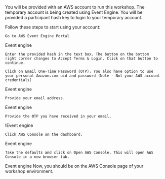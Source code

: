 You will be provided with an AWS account to run this workshop. The temporary account is being created using Event Engine. You will be provided a participant hash key to login to your temporary account.

Follow these steps to start using your account:

    Go to AWS Event Engine Portal

Event engine

    Enter the provided hash in the text box. The button on the bottom right corner changes to Accept Terms & Login. Click on that button to continue.

    Click on Email One-Time Password (OTP); You also have option to use your personal Amazon.com uid and password (Note - Not your AWS account credentials)

Event engine

    Provide your email address.

Event engine

    Provide the OTP you have received in your email.

!Event engine

    Click AWS Console on the dashboard.

Event engine

    Take the defaults and click on Open AWS Console. This will open AWS Console in a new browser tab.

Event engine
Now, you should be on the AWS Console page of your workshop environment.
